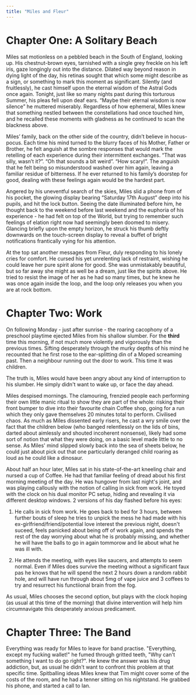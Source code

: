 ```yaml
---
title: "Miles and Fleur"
---
```


# Chapter One: A Solitary Beach

Miles sat motionless on a pebbled beach in the South of England, looking up. His chestnut-brown eyes, tarnished with a single grey freckle on his left iris, gaze longingly out into the distance. Dilated way beyond reason in dying light of the day, his retinas sought that which some might describe as a sign, or something to mark this moment as significant. Silently (and fruitlessly), he cast himself upon the eternal wisdom of the Astral Gods once again. Tonight, just like so many nights past during this torturous Summer, his pleas fell upon deaf ears. “Maybe their eternal wisdom is now silence” he muttered miserably. Regardless of how ephemeral, Miles knew that something nestled between the constellations had once touched him, and he recalled these moments with gladness as he continued to scan the blackness above.

Miles’ family, back on the other side of the country, didn’t believe in hocus-pocus. Each time his mind turned to the blurry faces of his Mother, Father or Brother, he felt anguish at the sombre responses that would mark the retelling of each experience during their intermittent exchanges. “That was silly, wasn’t it?”. “Oh that sounds a bit weird”. “How scary!”. The anguish that he felt being so misunderstood washed over him again, leaving a familiar residue of bitterness. If he ever returned to his family’s doorstep for good, dealing with these feelings again would be the hardest part.

Angered by his uneventful search of the skies, Miles slid a phone from of his pocket, the glowing display bearing “Saturday 17th August” deep into his pupils, and hit the lock button. Seeing the date illuminated before him, he thought back to the weekend before last weekend and the euphoria of his experience - he had felt on top of the World, but trying to remember such feelings of elation right now had seemingly been doomed to misery. Glancing briefly upon the empty horizon, he struck his thumb deftly downwards on the touch-screen display to reveal a buffet of bright notifications frantically vying for his attention. 

At the top sat another messages from Fleur, duly responding to his lonely cries for comfort. He cursed his yet unrelenting lack of restraint, wishing he could leave her pure spirit alone for good. She was unmistakably beautiful, but so far away she might as well be a dream, just like the spirits above. He tried to resist the image of her as he had so many times, but he knew he was once again inside the loop, and the loop only releases you when you are at rock bottom.

# Chapter Two: Work

On following Monday - just after sunrise - the roaring cacophony of a preschool playtime ejected Miles from his shallow slumber. For the **third** time this morning, if not much more violently and vigorously than the previous times. Sifting desperately through the murky depths of his mind he recounted that he first rose to the ear-splitting din of a Moped screaming past. Then a neighbour running out the door to work. This time it was children.

The truth is, Miles would have been angry about any kind of interruption to his slumber. He simply didn't want to wake up, or face the day ahead. 

Miles despised mornings. The clamouring, frenzied people each performing their own little manic ritual to show they are part of the whole: risking their front bumper to dive into their favourite chain Coffee shop, going for a run which they only gave themselves 20 minutes total to perform. Civilised chaos. As much as Miles dissented early risers, he cast a wry smile over the fact that the children below (who banged relentlessly on the lids of bins, darted about aimlessly and shouted incoherent nonsense), likely had some sort of notion that what they were doing, on a basic level made little to no sense. As Miles' mind slipped slowly back into the sea of sheets below, he could just about pick out that one particularly deranged child roaring as loud as he could like a dinosaur.

About half an hour later, Miles sat in his state-of-the-art kneeling chair and nursed a cup of Coffee. He had that familiar feeling of dread about his first morning meeting of the day. He was hungover from last night's joint, and was playing callously with the notion of calling in sick from work. He toyed with the clock on his dual monitor PC setup, hiding and revealing it via different desktop windows. 2 versions of his day flashed before his eyes:

1) He calls in sick from work. He goes back to bed for 3 hours, between further bouts of sleep he tries to unpick the mess he had made with his ex-girlfriend/friend/potential love interest the previous night, doesn't suceed, feels panicked about being off of work again, and spends the rest of the day worrying about what he is probably missing, and whether he will have the balls to go in again tommorow and lie about what he was ill with.

2) He attends the meeting, with eyes like saucers, and attempts to seem normal. Even if Miles does survive the meeting without a significant faux pas he knows that he will spend the next 2 hours down a random rabbit hole, and will have run through about 5mg of vape juice and 3 coffees to try and resurrect his functiional brain from the fog.

As usual, Miles chooses the second option, but plays with the clock hoping (as usual at this time of the morning) that divine intervention will help him circumnavigate this desperately anxious predicament.

# Chapter Three: The Band

Everything was ready for Miles to leave for band practise. "Everything, except my fucking wallet!" he fumed through gritted teeth, "Why can't something I want to do go right?". He knew the answer was his drug addiction, but, as usual he didn't want to confront this problem at that specific time. Spitballing ideas Miles knew that Tim might cover some of the costs of the room, and he had a tenner sitting on his nightstand. He grabbed his phone, and started a call to Ian.


